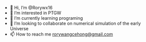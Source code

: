 - 👋 Hi, I’m @Rorywx16
- 👀 I’m interested in PTGW
- 🌱 I’m currently learning programing
- 💞️ I’m looking to collaborate on numerical simulation of the early Universe
- 📫 How to reach me rorywangcehong@gmail.com

<!---
Rorywx16/Rorywx16 is a ✨ special ✨ repository because its `README.md` (this file) appears on your GitHub profile.
You can click the Preview link to take a look at your changes.
--->
